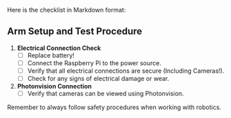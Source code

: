 
Here is the checklist in Markdown format:

## Arm Setup and Test Procedure

1. **Electrical Connection Check**
    - [ ] Replace battery! 
    - [ ] Connect the Raspberry Pi to the power source.
    - [ ] Verify that all electrical connections are secure (Including Cameras!).
    - [ ] Check for any signs of electrical damage or wear.

2. **Photonvision Connection**
    - [ ] Verify that cameras can be viewed using Photonvision.
    
Remember to always follow safety procedures when working with robotics.